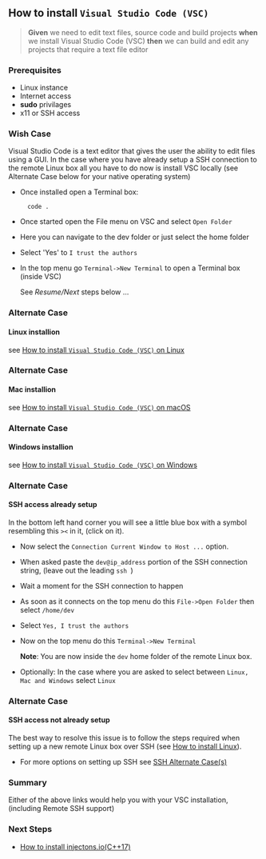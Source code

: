 ## How to install `Visual Studio Code (VSC)` 
> **Given** we need to edit text files, source code and build projects **when** we install Visual Studio Code (VSC) **then** we can build and edit any projects that require a text file editor  

### Prerequisites
- Linux instance
- Internet access
- **sudo** privilages 
- x11 or SSH access

### Wish Case
Visual Studio Code is a text editor that gives the user the ability to edit files using a GUI. In the case where you have already setup a SSH connection to the remote Linux box all you have to do now is install VSC locally (see Alternate Case below for your native operating system)

- Once installed open a Terminal box:

        code .

 - Once started open the File menu on VSC and select `Open Folder`
 - Here you can navigate to the dev folder or just select the home folder
 - Select 'Yes' to `I trust the authors`
 - In the top menu go `Terminal->New Terminal` to open a Terminal box (inside VSC)

    See *Resume/Next* steps below ...

### Alternate Case
#### Linux installion
see [How to install `Visual Studio Code (VSC)` on Linux](https://github.com/perriera/for_interfaces/tree/main/vsc/linux)

### Alternate Case
#### Mac installion
see [How to install `Visual Studio Code (VSC)` on macOS](https://github.com/perriera/for_interfaces/tree/main/vsc/mac)

### Alternate Case
#### Windows installion
see [How to install `Visual Studio Code (VSC)` on Windows](https://github.com/perriera/for_interfaces/tree/main/vsc/windows)

### Alternate Case
#### SSH access already setup
In the bottom left hand corner you will see a little blue box with a symbol resembling this `><` in it, (click on it).
- Now select the `Connection Current Window to Host ...` option.
- When asked paste the `dev@ip_address` portion of the SSH 
connection string, (leave out the leading `ssh `)
- Wait a moment for the SSH connection to happen
- As soon as it connects on the top menu do this `File->Open Folder` then select `/home/dev`
- Select `Yes, I trust the authors`
- Now on the top menu do this `Terminal->New Terminal`

    **Note**: You are now inside the `dev` home folder of the remote Linux box. 

- Optionally: In the case where you are asked to select between `Linux, Mac and Windows` select `Linux`

### Alternate Case
#### SSH access not already setup
The best way to resolve this issue is to follow the steps required when setting up a new remote Linux box over SSH (see [How to install Linux](https://github.com/perriera/for_interfaces/blob/main/linux/README.md)).
- For more options on setting up SSH see [SSH Alternate Case(s)](https://github.com/perriera/for_interfaces/blob/main/ssh/README.md)


### Summary
Either of the above links would help you with your VSC installation, (including Remote SSH support)

### Next Steps

- [How to install injectons.io(C++17)](https://github.com/perriera/injections)



